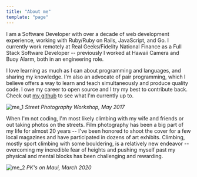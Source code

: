 ```yaml
---
title: "About me"
template: "page"
---
```


I am a Software Developer with over a decade of web development experience, working with Ruby/Ruby on Rails, JavaScript, and Go. I currently work remotely at Real Geeks/Fidelity National Finance as a Full Stack Software Developer -- previously I worked at Hawaii Camera and Buoy Alarm, both in an engineering role.

I love learning as much as I can about programming and languages, and sharing my knowledge. I'm also an advocate of pair programming, which I believe offers a way to learn and teach simultaneously and produce quality code. I owe my career to open source and I try my best to contribute back. Check out [my github](https://github.com/aaronvb) to see what I'm currently up to.

![me_1](/me_1.jpg)
*Street Photography Workshop, May 2017*

When I'm not coding, I'm most likely climbing with my wife and friends or out taking photos on the streets. Film photography has been a big part of my life for almost 20 years -- I've been honored to shoot the cover for a few local magazines and have participated in dozens of art exhibits. Climbing, mostly sport climbing with some bouldering, is a relatively new endeavor -- overcoming my incredible fear of heights and pushing myself past my physical and mental blocks has been challenging and rewarding.

![me_2](/me_3.jpg)
*PK's on Maui, March 2020*
